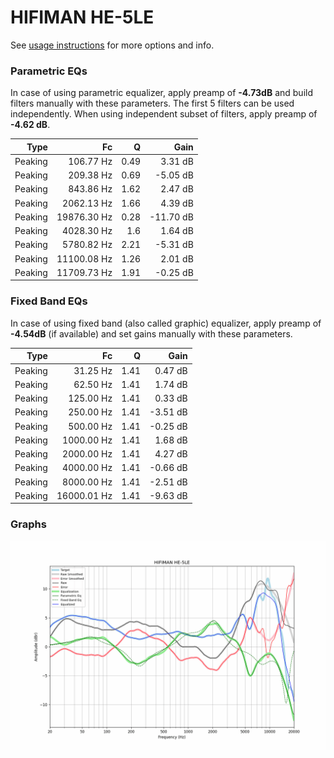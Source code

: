# HIFIMAN HE-5LE
See [usage instructions](https://github.com/jaakkopasanen/AutoEq#usage) for more options and info.

### Parametric EQs
In case of using parametric equalizer, apply preamp of **-4.73dB** and build filters manually
with these parameters. The first 5 filters can be used independently.
When using independent subset of filters, apply preamp of **-4.62 dB**.

| Type    | Fc          |    Q | Gain      |
|--------:|------------:|-----:|----------:|
| Peaking | 106.77 Hz   | 0.49 | 3.31 dB   |
| Peaking | 209.38 Hz   | 0.69 | -5.05 dB  |
| Peaking | 843.86 Hz   | 1.62 | 2.47 dB   |
| Peaking | 2062.13 Hz  | 1.66 | 4.39 dB   |
| Peaking | 19876.30 Hz | 0.28 | -11.70 dB |
| Peaking | 4028.30 Hz  | 1.6  | 1.64 dB   |
| Peaking | 5780.82 Hz  | 2.21 | -5.31 dB  |
| Peaking | 11100.08 Hz | 1.26 | 2.01 dB   |
| Peaking | 11709.73 Hz | 1.91 | -0.25 dB  |

### Fixed Band EQs
In case of using fixed band (also called graphic) equalizer, apply preamp of **-4.54dB**
(if available) and set gains manually with these parameters.

| Type    | Fc          |    Q | Gain     |
|--------:|------------:|-----:|---------:|
| Peaking | 31.25 Hz    | 1.41 | 0.47 dB  |
| Peaking | 62.50 Hz    | 1.41 | 1.74 dB  |
| Peaking | 125.00 Hz   | 1.41 | 0.33 dB  |
| Peaking | 250.00 Hz   | 1.41 | -3.51 dB |
| Peaking | 500.00 Hz   | 1.41 | -0.25 dB |
| Peaking | 1000.00 Hz  | 1.41 | 1.68 dB  |
| Peaking | 2000.00 Hz  | 1.41 | 4.27 dB  |
| Peaking | 4000.00 Hz  | 1.41 | -0.66 dB |
| Peaking | 8000.00 Hz  | 1.41 | -2.51 dB |
| Peaking | 16000.01 Hz | 1.41 | -9.63 dB |

### Graphs
![](./HIFIMAN%20HE-5LE.png)